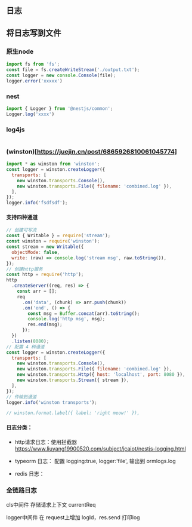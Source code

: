 ## 日志

## 将日志写到文件

### 原生node
```js
import fs from 'fs';
const file = fs.createWriteStream('./output.txt');
const logger = new console.Console(file);
logger.error('xxxxx')
```


### nest 
```js
import { Logger } from '@nestjs/common';
Logger.log('xxxx')
```

### log4js
```js
```

### (winston)[https://juejin.cn/post/6865926810061045774]

```js
import * as winston from 'winston';
const logger = winston.createLogger({
  transports: [
    new winston.transports.Console(),
    new winston.transports.File({ filename: 'combined.log' }),
  ],
});
logger.info('fsdfsdf');
```

#### 支持四种通道
```js
// 创建可写流
const { Writable } = require('stream');
const winston = require('winston');
const stream = new Writable({
  objectMode: false,
  write: (raw) => console.log('stream msg', raw.toString()),
});
// 创建http服务
const http = require('http');
http
  .createServer((req, res) => {
    const arr = [];
    req
      .on('data', (chunk) => arr.push(chunk))
      .on('end', () => {
        const msg = Buffer.concat(arr).toString();
        console.log('http msg', msg);
        res.end(msg);
      });
  })
  .listen(8080);
// 配置 4 种通道
const logger = winston.createLogger({
  transports: [
    new winston.transports.Console(),
    new winston.transports.File({ filename: 'combined.log' }),
    new winston.transports.Http({ host: 'localhost', port: 8080 }),
    new winston.transports.Stream({ stream }),
  ],
});
// 传输到通道
logger.info('winston transports');

// winston.format.label({ label: 'right meow!' }),
```


#### 日志分类：
 
- http请求日志：使用拦截器 https://www.liuyang19900520.com/subject/jcaiot/nestjs-logging.html

- typeorm 日志：
  配置 logging:true, logger:'file', 输出到 ormlogs.log

- redis 日志：


### 全链路日志

cls中间件 存储请求上下文 currentReq

logger中间件 在 request上增加 logId，res.send 打印log
